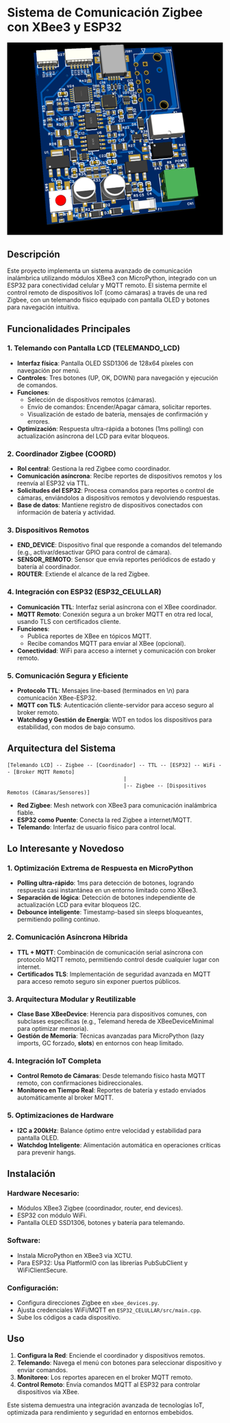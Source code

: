 # Sistema de Comunicación Zigbee con XBee3 y ESP32

![Interfaz del Telemando LCD](assets/lcd_2.png)

## Descripción

Este proyecto implementa un sistema avanzado de comunicación inalámbrica utilizando módulos XBee3 con MicroPython, integrado con un ESP32 para conectividad celular y MQTT remoto. El sistema permite el control remoto de dispositivos IoT (como cámaras) a través de una red Zigbee, con un telemando físico equipado con pantalla OLED y botones para navegación intuitiva.

## Funcionalidades Principales

### 1. Telemando con Pantalla LCD (TELEMANDO_LCD)
- **Interfaz física**: Pantalla OLED SSD1306 de 128x64 píxeles con navegación por menú.
- **Controles**: Tres botones (UP, OK, DOWN) para navegación y ejecución de comandos.
- **Funciones**:
  - Selección de dispositivos remotos (cámaras).
  - Envío de comandos: Encender/Apagar cámara, solicitar reportes.
  - Visualización de estado de batería, mensajes de confirmación y errores.
- **Optimización**: Respuesta ultra-rápida a botones (1ms polling) con actualización asíncrona del LCD para evitar bloqueos.

### 2. Coordinador Zigbee (COORD)
- **Rol central**: Gestiona la red Zigbee como coordinador.
- **Comunicación asíncrona**: Recibe reportes de dispositivos remotos y los reenvía al ESP32 via TTL.
- **Solicitudes del ESP32**: Procesa comandos para reportes o control de cámaras, enviándolos a dispositivos remotos y devolviendo respuestas.
- **Base de datos**: Mantiene registro de dispositivos conectados con información de batería y actividad.

### 3. Dispositivos Remotos
- **END_DEVICE**: Dispositivo final que responde a comandos del telemando (e.g., activar/desactivar GPIO para control de cámara).
- **SENSOR_REMOTO**: Sensor que envía reportes periódicos de estado y batería al coordinador.
- **ROUTER**: Extiende el alcance de la red Zigbee.

### 4. Integración con ESP32 (ESP32_CELULLAR)
- **Comunicación TTL**: Interfaz serial asíncrona con el XBee coordinador.
- **MQTT Remoto**: Conexión segura a un broker MQTT en otra red local, usando TLS con certificados cliente.
- **Funciones**:
  - Publica reportes de XBee en tópicos MQTT.
  - Recibe comandos MQTT para enviar al XBee (opcional).
- **Conectividad**: WiFi para acceso a internet y comunicación con broker remoto.

### 5. Comunicación Segura y Eficiente
- **Protocolo TTL**: Mensajes line-based (terminados en \n) para comunicación XBee-ESP32.
- **MQTT con TLS**: Autenticación cliente-servidor para acceso seguro al broker remoto.
- **Watchdog y Gestión de Energía**: WDT en todos los dispositivos para estabilidad, con modos de bajo consumo.

## Arquitectura del Sistema

```
[Telemando LCD] -- Zigbee -- [Coordinador] -- TTL -- [ESP32] -- WiFi -- [Broker MQTT Remoto]
                                      |
                                      |-- Zigbee -- [Dispositivos Remotos (Cámaras/Sensores)]
```

- **Red Zigbee**: Mesh network con XBee3 para comunicación inalámbrica fiable.
- **ESP32 como Puente**: Conecta la red Zigbee a internet/MQTT.
- **Telemando**: Interfaz de usuario físico para control local.

## Lo Interesante y Novedoso

### 1. **Optimización Extrema de Respuesta en MicroPython**
- **Polling ultra-rápido**: 1ms para detección de botones, logrando respuesta casi instantánea en un entorno limitado como XBee3.
- **Separación de lógica**: Detección de botones independiente de actualización LCD para evitar bloqueos I2C.
- **Debounce inteligente**: Timestamp-based sin sleeps bloqueantes, permitiendo polling continuo.

### 2. **Comunicación Asíncrona Híbrida**
- **TTL + MQTT**: Combinación de comunicación serial asíncrona con protocolo MQTT remoto, permitiendo control desde cualquier lugar con internet.
- **Certificados TLS**: Implementación de seguridad avanzada en MQTT para acceso remoto seguro sin exponer puertos públicos.

### 3. **Arquitectura Modular y Reutilizable**
- **Clase Base XBeeDevice**: Herencia para dispositivos comunes, con subclases específicas (e.g., Telemand hereda de XBeeDeviceMinimal para optimizar memoria).
- **Gestión de Memoria**: Técnicas avanzadas para MicroPython (lazy imports, GC forzado, __slots__) en entornos con heap limitado.

### 4. **Integración IoT Completa**
- **Control Remoto de Cámaras**: Desde telemando físico hasta MQTT remoto, con confirmaciones bidireccionales.
- **Monitoreo en Tiempo Real**: Reportes de batería y estado enviados automáticamente al broker MQTT.

### 5. **Optimizaciones de Hardware**
- **I2C a 200kHz**: Balance óptimo entre velocidad y estabilidad para pantalla OLED.
- **Watchdog Inteligente**: Alimentación automática en operaciones críticas para prevenir hangs.

## Instalación

### Hardware Necesario:

- Módulos XBee3 Zigbee (coordinador, router, end devices).
- ESP32 con módulo WiFi.
- Pantalla OLED SSD1306, botones y batería para telemando.

### Software:

- Instala MicroPython en XBee3 via XCTU.
- Para ESP32: Usa PlatformIO con las librerías PubSubClient y WiFiClientSecure.

### Configuración:

- Configura direcciones Zigbee en `xbee_devices.py`.
- Ajusta credenciales WiFi/MQTT en `ESP32_CELULLAR/src/main.cpp`.
- Sube los códigos a cada dispositivo.

## Uso

1. **Configura la Red**: Enciende el coordinador y dispositivos remotos.
2. **Telemando**: Navega el menú con botones para seleccionar dispositivo y enviar comandos.
3. **Monitoreo**: Los reportes aparecen en el broker MQTT remoto.
4. **Control Remoto**: Envía comandos MQTT al ESP32 para controlar dispositivos via XBee.

Este sistema demuestra una integración avanzada de tecnologías IoT, optimizada para rendimiento y seguridad en entornos embebidos.